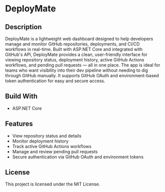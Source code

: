 # DeployMate

## Description
DeployMate is a lightweight web dashboard designed to help developers manage and monitor GitHub repositories, deployments, and CI/CD workflows in real-time. Built with ASP.NET Core and integrated with GitHub's API, DeployMate provides a clean, user-friendly interface for viewing repository status, deployment history, active GitHub Actions workflows, and pending pull requests — all in one place. The app is ideal for teams who want visibility into their dev pipeline without needing to dig through GitHub manually. It supports GitHub OAuth and environment-based token authentication for easy and secure access.

## Build With
- ASP.NET Core

## Features
- View repository status and details
- Monitor deployment history
- Track active GitHub Actions workflows
- Manage and review pending pull requests
- Secure authentication via GitHub OAuth and environment tokens

## License
This project is licensed under the MIT License.